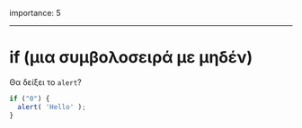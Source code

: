 importance: 5

---

# if (μια συμβολοσειρά με μηδέν)

Θα δείξει το `alert`?

```js
if ("0") {
  alert( 'Hello' );
}
```

